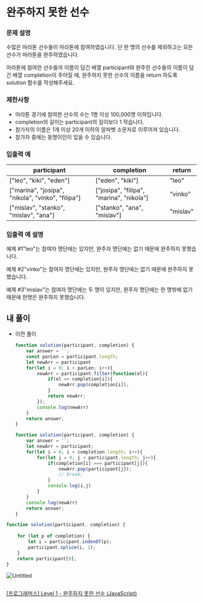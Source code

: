 # 완주하지 못한 선수

### **문제 설명**

수많은 마라톤 선수들이 마라톤에 참여하였습니다. 단 한 명의 선수를 제외하고는 모든 선수가 마라톤을 완주하였습니다.

마라톤에 참여한 선수들의 이름이 담긴 배열 participant와 완주한 선수들의 이름이 담긴 배열 completion이 주어질 때, 완주하지 못한 선수의 이름을 return 하도록 solution 함수를 작성해주세요.

### 제한사항

- 마라톤 경기에 참여한 선수의 수는 1명 이상 100,000명 이하입니다.
- completion의 길이는 participant의 길이보다 1 작습니다.
- 참가자의 이름은 1개 이상 20개 이하의 알파벳 소문자로 이루어져 있습니다.
- 참가자 중에는 동명이인이 있을 수 있습니다.

### 입출력 예

| participant | completion | return |
| --- | --- | --- |
| ["leo", "kiki", "eden"] | ["eden", "kiki"] | "leo" |
| ["marina", "josipa", "nikola", "vinko", "filipa"] | ["josipa", "filipa", "marina", "nikola"] | "vinko" |
| ["mislav", "stanko", "mislav", "ana"] | ["stanko", "ana", "mislav"] | "mislav" |

### 입출력 예 설명

예제 #1"leo"는 참여자 명단에는 있지만, 완주자 명단에는 없기 때문에 완주하지 못했습니다.

예제 #2"vinko"는 참여자 명단에는 있지만, 완주자 명단에는 없기 때문에 완주하지 못했습니다.

예제 #3"mislav"는 참여자 명단에는 두 명이 있지만, 완주자 명단에는 한 명밖에 없기 때문에 한명은 완주하지 못했습니다.

## 내 풀이

- 이전 풀이
    
    ```jsx
    function solution(participant, completion) {
        var answer = '';
        const parLen = participant.length;
        let newArr = participant
        for(let i = 0; i < parLen; i++){
            newArr = participant.filter(function(el){
                if(el == completion[i]){
                    newArr.pop(completion[i]);
                }
                return newArr;
            });
            console.log(newArr)
        }
        return answer;
    }
    ```
    
    ```jsx
    function solution(participant, completion) {
        var answer = '';
        let newArr = participant;
        for(let i = 0; i < completion.length; i++){
            for(let j = 0; j < participant.length; j++){
                if(completion[i] === participant[j]){
                    newArr.pop(participant[j]);
                    // break;
                }
                console.log(i,j)
            }
        }
        console.log(newArr)
        return answer;
    }
    ```
    

```jsx
function solution(participant, completion) {
    
    for (let p of completion) {
        let i = participant.indexOf(p);
        participant.splice(i, 1);
    }
    return participant[0];
}
```

![Untitled](https://s3-us-west-2.amazonaws.com/secure.notion-static.com/8bed52e2-b1e7-4af5-9d7b-5bbdc6bab7c8/Untitled.png)

```jsx

```

[[프로그래머스] Level 1 - 완주하지 못한 선수 (JavaScript)](https://velog.io/@9ummy/%ED%94%84%EB%A1%9C%EA%B7%B8%EB%9E%98%EB%A8%B8%EC%8A%A4-Level-1-%EC%99%84%EC%A3%BC%ED%95%98%EC%A7%80-%EB%AA%BB%ED%95%9C-%EC%84%A0%EC%88%98-JavaScript)